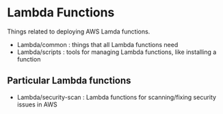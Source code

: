 # Lambda Functions

Things related to deploying AWS Lamda functions.

* Lambda/common : things that all Lambda functions need
* Lambda/scripts : tools for managing Lambda functions, like installing a function

## Particular Lambda functions

* Lambda/security-scan : Lambda functions for scanning/fixing security issues in AWS
